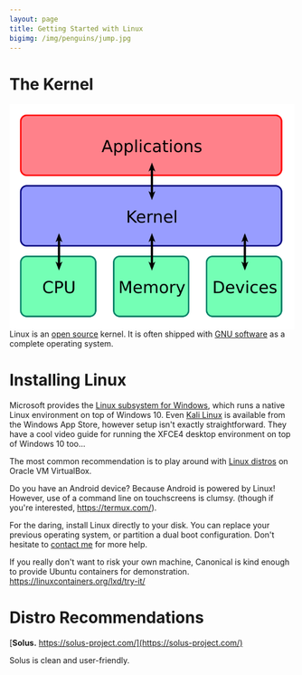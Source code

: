 ```yaml
---
layout: page
title: Getting Started with Linux
bigimg: /img/penguins/jump.jpg
---
```


# The Kernel

[<img src="/img/Kernel_Layout.svg" title="By Bobbo - Own work, CC BY-SA 3.0" style="float: right;"/>
](https://en.wikipedia.org/wiki/Kernel_(operating_system))
Linux is an [open source](https://en.wikipedia.org/wiki/Free_and_open-source_software) kernel. It is often shipped with [GNU software](https://en.wikipedia.org/wiki/GNU_Core_Utilities) as a complete operating system.

# Installing Linux

Microsoft provides the [Linux subsystem for Windows](https://docs.microsoft.com/en-us/windows/wsl/install-win10), which runs a native Linux environment on top of Windows 10. Even [Kali Linux](https://www.kali.org/news/kali-linux-in-the-windows-app-store/) is available from the Windows App Store, however setup isn't exactly straightforward. They have a cool video guide for running the XFCE4 desktop environment on top of Windows 10 too...

The most common recommendation is to play around with [Linux distros](2017-10-03-week-one) on Oracle VM VirtualBox.

Do you have an Android device? Because Android is powered by Linux! However, use of a command line on touchscreens is clumsy. (though if you're interested, <https://termux.com/>).

For the daring, install Linux directly to your disk. You can replace your previous operating system, or partition a dual boot configuration. Don't hesitate to [contact me](mailto:twlinux86@gmail.com) for more help.

If you really don't want to risk your own machine, Canonical is kind enough to provide Ubuntu containers for demonstration. <https://linuxcontainers.org/lxd/try-it/>

# Distro Recommendations

[**Solus.** https://solus-project.com/](https://solus-project.com/)

Solus is clean and user-friendly.
